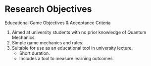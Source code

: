 # Research Objectives

<p class='slide-subtitle'>Educational Game Objectives & Acceptance Criteria</p>

<div class='section-wrapper'>
  <ol>
    <li>Aimed at university students with no prior knowledge of Quantum Mechanics.</li>
    <li>Simple game mechanics and rules.</li>
    <li>Suitable for use as an educational tool in university lecture.
      <ul class='list-abc'>
        <li>Short duration.</li>
        <li>Includes a tool to measure learning outcomes.</li>
      </ul>
    </li>
  </ol>
</div>

